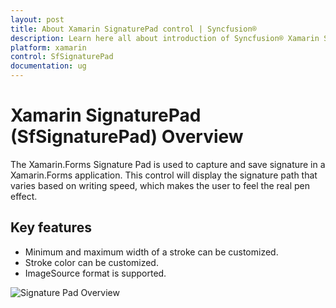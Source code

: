 ```yaml
---
layout: post
title: About Xamarin SignaturePad control | Syncfusion®
description: Learn here all about introduction of Syncfusion® Xamarin SignaturePad (SfSignaturePad) control, its elements and more.
platform: xamarin
control: SfSignaturePad
documentation: ug
---
```


# Xamarin SignaturePad (SfSignaturePad) Overview

The Xamarin.Forms Signature Pad is used to capture and save signature in a Xamarin.Forms application. This control will display the signature path that varies based on writing speed, which makes the user to feel the real pen effect.

## Key features

* Minimum and maximum width of a stroke can be customized.
* Stroke color can be customized.
* ImageSource format is supported.

![Signature Pad Overview](images/overview.gif)
